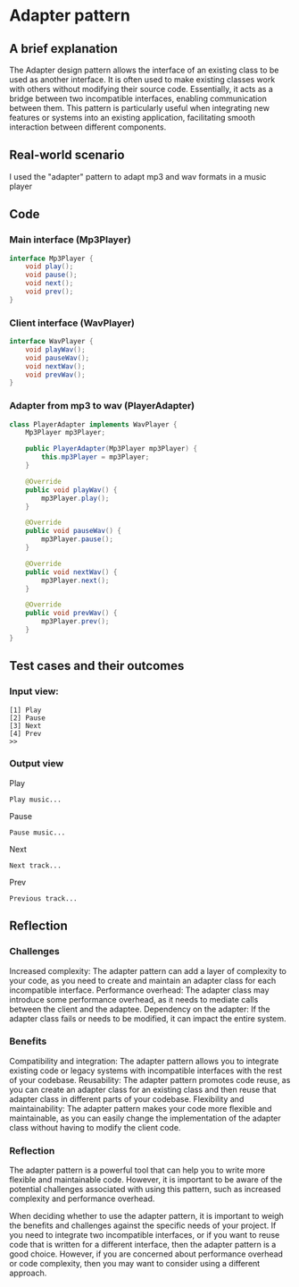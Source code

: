 # Adapter pattern

## A brief explanation
The Adapter design pattern allows the interface of an existing class to be used as another interface. It is often used to make existing classes work with others without modifying their source code. Essentially, it acts as a bridge between two incompatible interfaces, enabling communication between them. This pattern is particularly useful when integrating new features or systems into an existing application, facilitating smooth interaction between different components.

## Real-world scenario
I used the "adapter" pattern to adapt mp3 and wav formats in a music player

## Code
### Main interface (Mp3Player)
```java
interface Mp3Player {
    void play();
    void pause();
    void next();
    void prev();
}
```
### Client interface (WavPlayer)
```java
interface WavPlayer {
    void playWav();
    void pauseWav();
    void nextWav();
    void prevWav();
}
```
### Adapter from mp3 to wav (PlayerAdapter)
```java
class PlayerAdapter implements WavPlayer {
    Mp3Player mp3Player;

    public PlayerAdapter(Mp3Player mp3Player) {
        this.mp3Player = mp3Player;
    }

    @Override
    public void playWav() {
        mp3Player.play();
    }

    @Override
    public void pauseWav() {
        mp3Player.pause();
    }

    @Override
    public void nextWav() {
        mp3Player.next();
    }

    @Override
    public void prevWav() {
        mp3Player.prev();
    }
}
```

## Test cases and their outcomes
### Input view:
```shell
[1] Play
[2] Pause
[3] Next
[4] Prev
>> 
```
### Output view 
Play
```shell
Play music...
```
Pause
```shell
Pause music...
```
Next
```shell
Next track...
```
Prev
```shell
Previous track...
```
## Reflection

### Challenges

Increased complexity: The adapter pattern can add a layer of complexity to your code, as you need to create and maintain an adapter class for each incompatible interface.
Performance overhead: The adapter class may introduce some performance overhead, as it needs to mediate calls between the client and the adaptee.
Dependency on the adapter: If the adapter class fails or needs to be modified, it can impact the entire system.

### Benefits
Compatibility and integration: The adapter pattern allows you to integrate existing code or legacy systems with incompatible interfaces with the rest of your codebase.
Reusability: The adapter pattern promotes code reuse, as you can create an adapter class for an existing class and then reuse that adapter class in different parts of your codebase.
Flexibility and maintainability: The adapter pattern makes your code more flexible and maintainable, as you can easily change the implementation of the adapter class without having to modify the client code.

### Reflection
The adapter pattern is a powerful tool that can help you to write more flexible and maintainable code. However, it is important to be aware of the potential challenges associated with using this pattern, such as increased complexity and performance overhead.

When deciding whether to use the adapter pattern, it is important to weigh the benefits and challenges against the specific needs of your project. If you need to integrate two incompatible interfaces, or if you want to reuse code that is written for a different interface, then the adapter pattern is a good choice. However, if you are concerned about performance overhead or code complexity, then you may want to consider using a different approach.